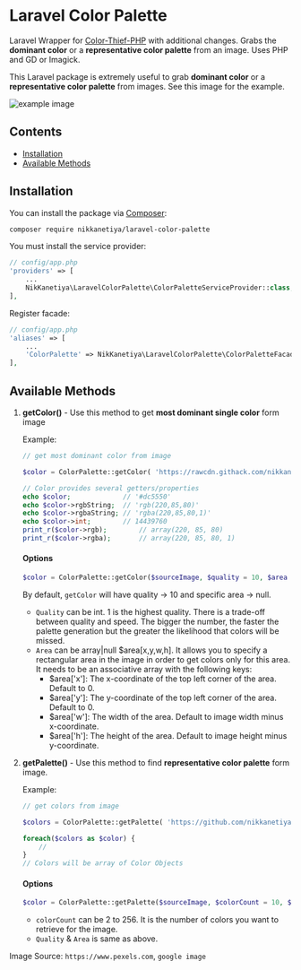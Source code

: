 # Laravel Color Palette
Laravel Wrapper for [Color-Thief-PHP](https://github.com/ksubileau/color-thief-php) with additional changes. Grabs the **dominant color** or a **representative color palette** from an image. Uses PHP and GD or Imagick.

This Laravel package is extremely useful to grab **dominant color** or a **representative color palette** from images. See this image for the example.

![example image](https://rawcdn.githack.com/nikkanetiya/laravel-color-palette/master/tests/images/example.png)

## Contents

- [Installation](#installation)
- [Available Methods](#available-methods)
	
## Installation

You can install the package via [Composer](http://getcomposer.org):
```bash
composer require nikkanetiya/laravel-color-palette
```

You must install the service provider:

```php
// config/app.php
'providers' => [
    ...
    NikKanetiya\LaravelColorPalette\ColorPaletteServiceProvider::class,
],
```

Register facade:

```php
// config/app.php
'aliases' => [
    ...
    'ColorPalette' => NikKanetiya\LaravelColorPalette\ColorPaletteFacade::class,
],
```

## Available Methods

1. **getColor()** - Use this method to get **most dominant single color** form image

    Example:

    ``` php
    // get most dominant color from image

    $color = ColorPalette::getColor( 'https://rawcdn.githack.com/nikkanetiya/laravel-color-palette/master/tests/images/strawberry.jpeg' );

    // Color provides several getters/properties
    echo $color;             // '#dc5550'
    echo $color->rgbString;  // 'rgb(220,85,80)'
    echo $color->rgbaString; // 'rgba(220,85,80,1)'
    echo $color->int;        // 14439760
    print_r($color->rgb);        // array(220, 85, 80) 
    print_r($color->rgba);       // array(220, 85, 80, 1)
    ```

    #### Options
    ```PHP
    $color = ColorPalette::getColor($sourceImage, $quality = 10, $area = null );
    ```

    By default, `getColor` will have quality -> 10 and specific area -> null.
     - `Quality` can be int. 1 is the highest quality. There is a trade-off between quality and speed. The bigger the number, the faster the palette generation but the greater the likelihood that colors will be missed.
     - `Area` can be array|null $area[x,y,w,h]. It allows you to specify a rectangular area in the image in order to get colors only for this area. It needs to be an associative array with the following keys:
        * $area['x']: The x-coordinate of the top left corner of the area. Default to 0.
        * $area['y']: The y-coordinate of the top left corner of the area. Default to 0.
        * $area['w']: The width of the area. Default to image width minus x-coordinate.
        * $area['h']: The height of the area. Default to image height minus y-coordinate.

2. **getPalette()** - Use this method to find **representative color palette** form image.

    Example:
    
    ``` php
    // get colors from image
    
    $colors = ColorPalette::getPalette( 'https://github.com/nikkanetiya/laravel-color-palette/blob/master/tests/images/strawberry.jpeg' );
    
    foreach($colors as $color) {
        //
    }
    // Colors will be array of Color Objects
    ```
    #### Options
    ```PHP
    $color = ColorPalette::getPalette($sourceImage, $colorCount = 10, $quality = 10, $area = null)
    ```
    
     - `colorCount` can be 2 to 256. It is the number of colors you want to retrieve for the image.
     - `Quality` & `Area` is same as above.

Image Source: `https://www.pexels.com`, `google image`

